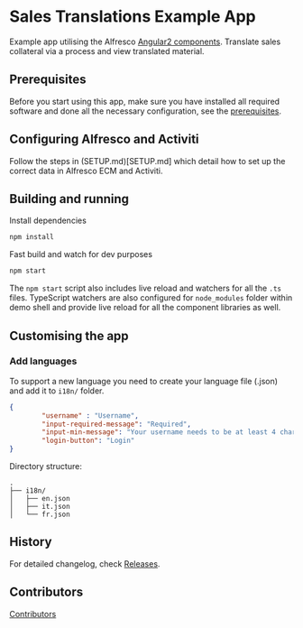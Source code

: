 # Sales Translations Example App

Example app utilising the Alfresco [Angular2 components](https://github.com/Alfresco/alfresco-ng2-components). Translate sales collateral via a process and view translated material.

## Prerequisites

Before you start using this app, make sure you have installed all required software and done all the 
necessary configuration, see the [prerequisites](PREREQUISITES.md).

## Configuring Alfresco and Activiti

Follow the steps in (SETUP.md)[SETUP.md] which detail how to set up the correct data in Alfresco ECM
and Activiti.

## Building and running

Install dependencies

```sh
npm install
```

Fast build and watch for dev purposes

```sh
npm start
```

The `npm start` script also includes live reload and watchers for all the `.ts` files.
TypeScript watchers are also configured for `node_modules` folder within demo shell
and provide live reload for all the component libraries as well.

## Customising the app

### Add languages
To support a new language you need to create your language file (.json) and add it to `i18n/` folder.

```json
{
        "username" : "Username",
        "input-required-message": "Required",
        "input-min-message": "Your username needs to be at least 4 characters.",
        "login-button": "Login"
}
```

Directory structure:
```
.
├── i18n/
│   ├── en.json
│   ├── it.json
│   └── fr.json
```


## History

For detailed changelog, check [Releases](https://github.com/Alfresco/sales-translations-example-app/releases).

## Contributors

[Contributors](https://github.com/Alfresco/sales-translations-example-app/graphs/contributors)

